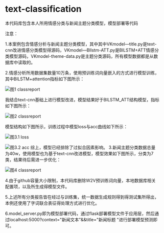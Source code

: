 # text-classification
本代码库包含本人所用情感分类与新闻主题分类模型，模型部署等代码

注意：

1.本案例包含情感分析与新闻主题分类模型，其中其中VKmodel—title.py是text-cnn改进情感分类模型得源码，VKmodel—BIlstm-ATT.py是BILSTM+ATT情感分类模型源码，VKmodel-theme-data.py是主题分类源码，所有模型数据都是从数据库中读取的。

2.情感分析所用数据集数量10万条，使用预训练词向量嵌入的方式进行模型训练，其中BILSTM+attention指标如下图所示： 

![图1 classreport](https://github.com/yanhan19940405/text-classification/blob/master/image/bilstmatt.png)

我结合text-cnn基础上进行模型改进，模型结果好于BILSTM_ATT结构模型，指标如下图所示： 

![图2 classreport](https://github.com/yanhan19940405/text-classification/blob/master/image/1.png)

模型结构如下图所示，训练过程中模型loss与acc曲线如下所示：  

![图3.1 loss](https://github.com/yanhan19940405/text-classification/blob/master/image/loss.png)

![图3.2 acc](https://github.com/yanhan19940405/text-classification/blob/master/image/acc.png)
综上，模型已经排除了过拟合因素影响。
3.新闻主题分类数据总量为40w，使用模型也为基于text-cnn改进模型，模型效果如下图所示，分类为7类，结果待后需进一步优化：  

![图4 classreport](https://github.com/yanhan19940405/text-classification/blob/master/image/theme.png)

4.由于github容量大小限制，本代码库删除W2V预训练词向量，本地数据库相关配置项，以及所生成得模型文件。

5.上述所有分类报告皆在经过与训练集，统一数据生成规则得到得测试集所得出，本例还使用了字词联合表征得处理方式进行优化。  

6.model_server.py即为模型部署代码，通过flask部署模型文件于应用层，然后通过localhost:5000?context="新闻文本"&&title="新闻标题 "进行部署模型预测即可。

